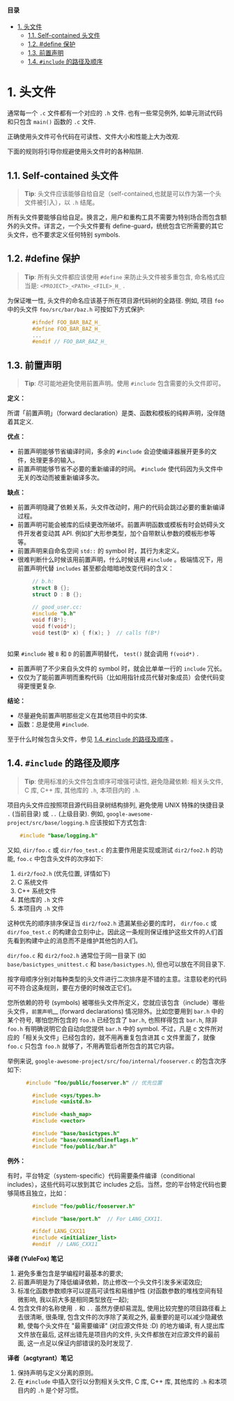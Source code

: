 #### 目录
- [1. 头文件](headers.md/#1头文件)
  - [1.1. Self-contained 头文件](headers.md/#11self-contained头文件)
  - [1.2. #define 保护](#12define保护)
  - [1.3. 前置声明](headers.md/#13前置声明)
  - [1.4. ``#include`` 的路径及顺序](headers.md/#14include的路径及顺序)

# 1. 头文件

通常每一个 ``.c`` 文件都有一个对应的 ``.h`` 文件. 也有一些常见例外, 如单元测试代码和只包含 ``main()`` 函数的 ``.c`` 文件.

正确使用头文件可令代码在可读性、文件大小和性能上大为改观.

下面的规则将引导你规避使用头文件时的各种陷阱.

## 1.1. Self-contained 头文件

> **Tip**: 头文件应该能够自给自足（self-contained,也就是可以作为第一个头文件被引入），以 ``.h`` 结尾。

所有头文件要能够自给自足。换言之，用户和重构工具不需要为特别场合而包含额外的头文件。详言之，一个头文件要有 define-guard，统统包含它所需要的其它头文件，也不要求定义任何特别 symbols.

## 1.2. #define 保护

> **Tip**: 所有头文件都应该使用 ``#define`` 来防止头文件被多重包含, 命名格式应当是: ``<PROJECT>_<PATH>_<FILE>_H_`` .

为保证唯一性, 头文件的命名应该基于所在项目源代码树的全路径. 例如, 项目 ``foo`` 中的头文件 ``foo/src/bar/baz.h`` 可按如下方式保护:

```C
		#ifndef FOO_BAR_BAZ_H_
		#define FOO_BAR_BAZ_H_
		...
		#endif // FOO_BAR_BAZ_H_
```

## 1.3. 前置声明

> **Tip**: 尽可能地避免使用前置声明。使用 ``#include`` 包含需要的头文件即可。

**定义：**

所谓「前置声明」（forward declaration）是类、函数和模板的纯粹声明，没伴随着其定义.

**优点：**

* 前置声明能够节省编译时间，多余的 ``#include`` 会迫使编译器展开更多的文件，处理更多的输入。
* 前置声明能够节省不必要的重新编译的时间。 ``#include`` 使代码因为头文件中无关的改动而被重新编译多次。

**缺点：**

* 前置声明隐藏了依赖关系，头文件改动时，用户的代码会跳过必要的重新编译过程。
* 前置声明可能会被库的后续更改所破坏。前置声明函数或模板有时会妨碍头文件开发者变动其 API. 例如扩大形参类型，加个自带默认参数的模板形参等等。
* 前置声明来自命名空间 ``std::`` 的 symbol 时，其行为未定义。
* 很难判断什么时候该用前置声明，什么时候该用 ``#include`` 。极端情况下，用前置声明代替 ``includes`` 甚至都会暗暗地改变代码的含义：

```c
		// b.h:
		struct B {};
		struct D : B {};

		// good_user.cc:
		#include "b.h"
		void f(B*);
		void f(void*);
		void test(D* x) { f(x); }  // calls f(B*)
    
```

  如果 ``#include`` 被 ``B`` 和 ``D`` 的前置声明替代， ``test()`` 就会调用 ``f(void*)`` .

* 前置声明了不少来自头文件的 symbol 时，就会比单单一行的 ``include`` 冗长。
* 仅仅为了能前置声明而重构代码（比如用指针成员代替对象成员）会使代码变得更慢更复杂.

**结论：**

* 尽量避免前置声明那些定义在其他项目中的实体.
* 函数：总是使用 ``#include``.

至于什么时候包含头文件，参见 [1.4. ``#include`` 的路径及顺序](headers.md/##1.4.``#include``的路径及顺序) 。

## 1.4. ``#include`` 的路径及顺序

> **Tip**: 使用标准的头文件包含顺序可增强可读性, 避免隐藏依赖: 相关头文件, C 库, C++ 库, 其他库的 `.h`, 本项目内的 `.h`.

项目内头文件应按照项目源代码目录树结构排列, 避免使用 UNIX 特殊的快捷目录 ``.`` (当前目录) 或 ``..`` (上级目录). 例如, ``google-awesome-project/src/base/logging.h`` 应该按如下方式包含:

```C
    #include "base/logging.h"
```

又如, ``dir/foo.c`` 或 ``dir/foo_test.c`` 的主要作用是实现或测试 ``dir2/foo2.h`` 的功能, ``foo.c`` 中包含头文件的次序如下:

  1. ``dir2/foo2.h`` (优先位置, 详情如下)
  1. C 系统文件
  1. C++ 系统文件
  1. 其他库的 ``.h`` 文件
  1. 本项目内 ``.h`` 文件

这种优先的顺序排序保证当 ``dir2/foo2.h`` 遗漏某些必要的库时， ``dir/foo.c`` 或 ``dir/foo_test.c`` 的构建会立刻中止。因此这一条规则保证维护这些文件的人们首先看到构建中止的消息而不是维护其他包的人们。

``dir/foo.c`` 和 ``dir2/foo2.h`` 通常位于同一目录下 (如 ``base/basictypes_unittest.c`` 和 ``base/basictypes.h``), 但也可以放在不同目录下.

按字母顺序分别对每种类型的头文件进行二次排序是不错的主意。注意较老的代码可不符合这条规则，要在方便的时候改正它们。

您所依赖的符号 (symbols) 被哪些头文件所定义，您就应该包含（include）哪些头文件，`前置声明`__ (forward declarations) 情况除外。比如您要用到 ``bar.h`` 中的某个符号, 哪怕您所包含的 ``foo.h`` 已经包含了 ``bar.h``, 也照样得包含 ``bar.h``, 除非 ``foo.h`` 有明确说明它会自动向您提供 ``bar.h`` 中的 symbol. 不过，凡是 c 文件所对应的「相关头文件」已经包含的，就不用再重复包含进其 c 文件里面了，就像 ``foo.c`` 只包含 ``foo.h`` 就够了，不用再管后者所包含的其它内容。

举例来说, ``google-awesome-project/src/foo/internal/fooserver.c`` 的包含次序如下:

```C
	  #include "foo/public/fooserver.h" // 优先位置

		#include <sys/types.h>
		#include <unistd.h>

		#include <hash_map>
		#include <vector>

		#include "base/basictypes.h"
		#include "base/commandlineflags.h"
		#include "foo/public/bar.h"
```

**例外：**

有时，平台特定（system-specific）代码需要条件编译（conditional includes），这些代码可以放到其它 includes 之后。当然，您的平台特定代码也要够简练且独立，比如：

```C
		#include "foo/public/fooserver.h"

		#include "base/port.h"  // For LANG_CXX11.

		#ifdef LANG_CXX11
		#include <initializer_list>
		#endif  // LANG_CXX11
```

**译者 (YuleFox) 笔记**

1. 避免多重包含是学编程时最基本的要求;
1. 前置声明是为了降低编译依赖，防止修改一个头文件引发多米诺效应;
1. 标准化函数参数顺序可以提高可读性和易维护性 (对函数参数的堆栈空间有轻微影响, 我以前大多是相同类型放在一起);
1. 包含文件的名称使用 ``.`` 和 ``..`` 虽然方便却易混乱, 使用比较完整的项目路径看上去很清晰, 很条理, 包含文件的次序除了美观之外, 最重要的是可以减少隐藏依赖, 使每个头文件在 "最需要编译" (对应源文件处 :D) 的地方编译, 有人提出库文件放在最后, 这样出错先是项目内的文件, 头文件都放在对应源文件的最前面, 这一点足以保证内部错误的及时发现了.

**译者（acgtyrant）笔记**

1. 保持声明与定义分离的原则。
1. 在 ``#include`` 中插入空行以分割相关头文件, C 库, C++ 库, 其他库的 ``.h`` 和本项目内的 ``.h`` 是个好习惯。

